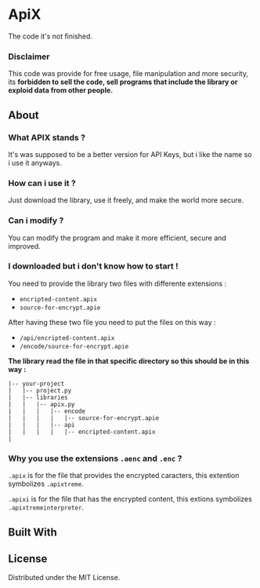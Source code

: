 # ApiX
<!-- Improved compatibility of back to top link: See: https://github.com/othneildrew/Best-README-Template/pull/73 -->
<a name="readme-top"></a>

The code it's not finished.

### Disclaimer

This code was provide for free usage, file manipulation and more security, its **forbidden to sell the code, sell programs that include the library or exploid data from other people.**


<!-- ABOUT THE PROJECT -->
## About 

### What APIX stands ? 

It's was supposed to be a better version for API Keys, but i like the name so i use it anyways.

### How can i use it ?

Just download the library, use it freely, and make the world more secure.

### Can i modify ?

You can modify the program and make it more efficient, secure and improved.

### I downloaded but i don't know how to start !

You need to provide the library two files with differente extensions :
- `encripted-content.apix`
- `source-for-encrypt.apie`

After having these two file you need to put the files on this way :
- `/api/encripted-content.apix`
- `/encode/source-for-encrypt.apie`

**The library read the file in that specific directory so this should be in this way :**
```
|-- your-project
|   |-- project.py
|   |-- libraries
|   |   |-- apix.py
|   |   |   |-- encode
|   |   |   |   |-- source-for-encrypt.apie
|   |   |   |-- api
|   |   |   |   |-- encripted-content.apix
|
```



### Why you use the extensions `.aenc` and `.enc` ?

`.apix` is for the file that provides the encrypted caracters, this extention symbolizes `.apixtreme`.

`.apixi` is for the file that has the encrypted content, this extions symbolizes `.apixtremeinterpreter`.





## Built With







<!-- LICENSE -->
## License

Distributed under the MIT License. 


